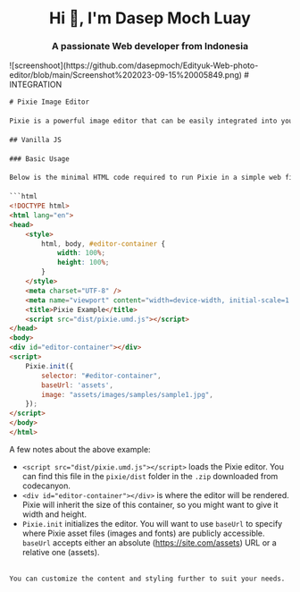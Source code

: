 <h1 align="center">Hi 👋, I'm Dasep Moch Luay</h1>
<h3 align="center">A passionate Web developer from Indonesia</h3>
![screenshoot](https://github.com/dasepmoch/Edityuk-Web-photo-editor/blob/main/Screenshot%202023-09-15%20005849.png)
# INTEGRATION

```html
# Pixie Image Editor

Pixie is a powerful image editor that can be easily integrated into your web projects. With Pixie, you can provide image editing capabilities to your users quickly and easily. This is a brief guide on how to get started with Pixie in various development environments.

## Vanilla JS

### Basic Usage

Below is the minimal HTML code required to run Pixie in a simple web file:

```html
<!DOCTYPE html>
<html lang="en">
<head>
    <style>
        html, body, #editor-container {
            width: 100%;
            height: 100%;
        }
    </style>
    <meta charset="UTF-8" />
    <meta name="viewport" content="width=device-width, initial-scale=1.0 user-scalable=no" />
    <title>Pixie Example</title>
    <script src="dist/pixie.umd.js"></script>
</head>
<body>
<div id="editor-container"></div>
<script>
    Pixie.init({
        selector: "#editor-container",
        baseUrl: 'assets',
        image: "assets/images/samples/sample1.jpg",
    });
</script>
</body>
</html>
```

A few notes about the above example:
- `<script src="dist/pixie.umd.js"></script>` loads the Pixie editor. You can find this file in the `pixie/dist` folder in the `.zip` downloaded from codecanyon.
- `<div id="editor-container"></div>` is where the editor will be rendered. Pixie will inherit the size of this container, so you might want to give it width and height.
- `Pixie.init` initializes the editor. You will want to use `baseUrl` to specify where Pixie asset files (images and fonts) are publicly accessible. `baseUrl` accepts either an absolute (https://site.com/assets) URL or a relative one (assets).
```

You can customize the content and styling further to suit your needs.
